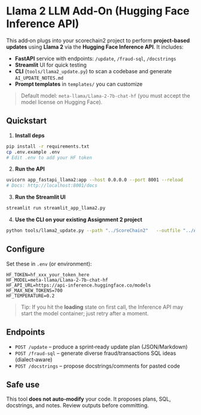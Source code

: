 #  Llama 2 LLM Add‑On (Hugging Face Inference API)

This add‑on plugs into your scorechain2 project to perform **project‑based updates** using **Llama 2** via the **Hugging Face Inference API**.
It includes:
- **FastAPI** service with endpoints: `/update`, `/fraud-sql`, `/docstrings`
- **Streamlit** UI for quick testing
- **CLI** (`tools/llama2_update.py`) to scan a codebase and generate `AI_UPDATE_NOTES.md`
- **Prompt templates** in `templates/` you can customize

> Default model: `meta-llama/Llama-2-7b-chat-hf` (you must accept the model license on Hugging Face).

## Quickstart

1) **Install deps**
```bash
pip install -r requirements.txt
cp .env.example .env
# Edit .env to add your HF token
```

2) **Run the API**
```bash
uvicorn app_fastapi_llama2:app --host 0.0.0.0 --port 8001 --reload
# Docs: http://localhost:8001/docs
```

3) **Run the Streamlit UI**
```bash
streamlit run streamlit_app_llama2.py
```

4) **Use the CLI on your existing Assignment 2 project**
```bash
python tools/llama2_update.py --path "../ScoreChain2"   --outfile "../AI_UPDATE_NOTES_LLAMA2.md"
```

## Configure

Set these in `.env` (or environment):
```
HF_TOKEN=hf_xxx_your_token_here
HF_MODEL=meta-llama/Llama-2-7b-chat-hf
HF_API_URL=https://api-inference.huggingface.co/models
HF_MAX_NEW_TOKENS=700
HF_TEMPERATURE=0.2
```

> Tip: If you hit the **loading** state on first call, the Inference API may start the model container; just retry after a moment.

## Endpoints

- `POST /update` – produce a sprint‑ready update plan (JSON/Markdown)
- `POST /fraud-sql` – generate diverse fraud/transactions SQL ideas (dialect‑aware)
- `POST /docstrings` – propose docstrings/comments for pasted code

## Safe use

This tool **does not auto‑modify** your code. It proposes plans, SQL, docstrings, and notes. Review outputs before committing.

